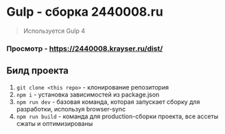 # Gulp - сборка 2440008.ru
> Используется Gulp 4

### Просмотр - https://2440008.krayser.ru/dist/

## Билд проекта

1. `git clone <this repo>` - клонирование репозитория
2. `npm i` - установка зависимостей из package.json
3. `npm run dev` - базовая команда, которая запускает сборку для разработки, используя browser-sync
4. `npm run build` - команда для production-сборки проекта, все ассеты сжаты и оптимизированы
